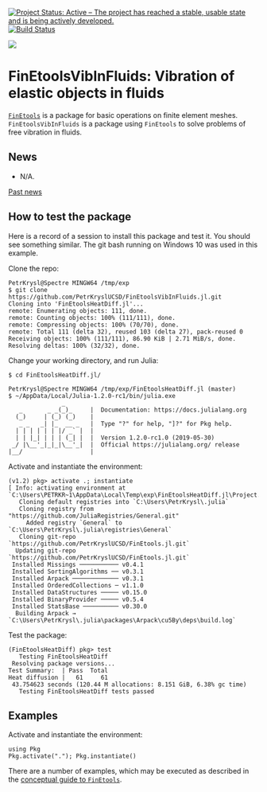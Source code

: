 [![Project Status: Active – The project has reached a stable, usable state and is being actively developed.](http://www.repostatus.org/badges/latest/active.svg)](http://www.repostatus.org/#active)
[![Build Status](https://travis-ci.com/PetrKryslUCSD/FinEtoolsVibInFluids.jl.svg?branch=master)](https://travis-ci.com/PetrKryslUCSD/FinEtoolsVibInFluids.jl)

[![][docs-latest-img]][docs-latest-url]

[docs-latest-img]: https://img.shields.io/badge/docs-latest-blue.svg
[docs-latest-url]: http://petrkryslucsd.github.io/FinEtoolsVibInFluids.jl/latest/

# FinEtoolsVibInFluids: Vibration of elastic objects in fluids

[`FinEtools`](https://github.com/PetrKryslUCSD/FinEtools.jl.git) is a package
for basic operations on finite element meshes. `FinEtoolsVibInFluids` is a package
using `FinEtools` to solve problems of free vibration in fluids.

## News

- N/A.

[Past news](oldnews.md)

## How to test the package

Here is a record of a session to install this package and test it. You should
see something similar. The git bash running on Windows 10 was used in this
example.

Clone the repo:
```
PetrKrysl@Spectre MINGW64 /tmp/exp
$ git clone https://github.com/PetrKryslUCSD/FinEtoolsVibInFluids.jl.git
Cloning into 'FinEtoolsHeatDiff.jl'...
remote: Enumerating objects: 111, done.
remote: Counting objects: 100% (111/111), done.
remote: Compressing objects: 100% (70/70), done.
remote: Total 111 (delta 32), reused 103 (delta 27), pack-reused 0
Receiving objects: 100% (111/111), 86.90 KiB | 2.71 MiB/s, done.
Resolving deltas: 100% (32/32), done.
```
Change your working directory, and run Julia:
```
$ cd FinEtoolsHeatDiff.jl/

PetrKrysl@Spectre MINGW64 /tmp/exp/FinEtoolsHeatDiff.jl (master)
$ ~/AppData/Local/Julia-1.2.0-rc1/bin/julia.exe
               _
   _       _ _(_)_     |  Documentation: https://docs.julialang.org
  (_)     | (_) (_)    |
   _ _   _| |_  __ _   |  Type "?" for help, "]?" for Pkg help.
  | | | | | | |/ _` |  |
  | | |_| | | | (_| |  |  Version 1.2.0-rc1.0 (2019-05-30)
 _/ |\__'_|_|_|\__'_|  |  Official https://julialang.org/ release
|__/                   |
```
Activate and instantiate the environment:
```
(v1.2) pkg> activate .; instantiate
[ Info: activating environment at `C:\Users\PETRKR~1\AppData\Local\Temp\exp\FinEtoolsHeatDiff.jl\Project.toml`.
   Cloning default registries into `C:\Users\PetrKrysl\.julia`
   Cloning registry from "https://github.com/JuliaRegistries/General.git"
     Added registry `General` to `C:\Users\PetrKrysl\.julia\registries\General`
   Cloning git-repo `https://github.com/PetrKryslUCSD/FinEtools.jl.git`
  Updating git-repo `https://github.com/PetrKryslUCSD/FinEtools.jl.git`
 Installed Missings ─────────── v0.4.1
 Installed SortingAlgorithms ── v0.3.1
 Installed Arpack ───────────── v0.3.1
 Installed OrderedCollections ─ v1.1.0
 Installed DataStructures ───── v0.15.0
 Installed BinaryProvider ───── v0.5.4
 Installed StatsBase ────────── v0.30.0
  Building Arpack → `C:\Users\PetrKrysl\.julia\packages\Arpack\cu5By\deps\build.log`
```
Test the package:
```
(FinEtoolsHeatDiff) pkg> test
   Testing FinEtoolsHeatDiff
 Resolving package versions...
Test Summary:  | Pass  Total
Heat diffusion |   61     61
 43.754623 seconds (120.44 M allocations: 8.151 GiB, 6.38% gc time)
   Testing FinEtoolsHeatDiff tests passed
```

## Examples

Activate and instantiate the environment:
```
using Pkg
Pkg.activate("."); Pkg.instantiate()
```

There are a number of examples, which may
be executed as described in the  [conceptual guide to
`FinEtools`](https://petrkryslucsd.github.io/FinEtools.jl/latest).
